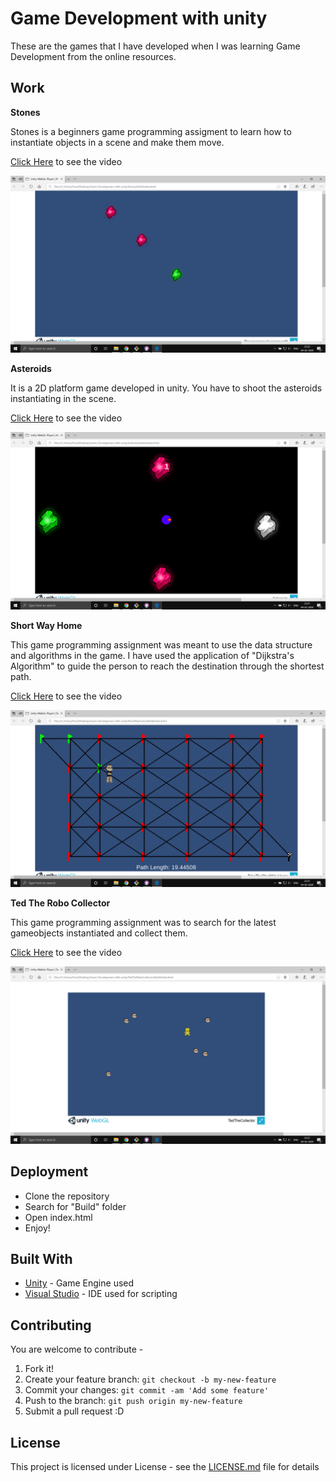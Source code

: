 # Game Development with unity

These are the games that I have developed when I was learning Game Development from the online resources.

## Work 

**Stones**

Stones is a beginners game programming assigment to learn how to instantiate objects in a scene and make them move.


[Click Here](https://www.youtube.com/watch?v=xg2jqycfMwk) to see the video



![img](https://github.com/pkunjam/Game-Development-with-unity/blob/master/ss/stones.png)


**Asteroids**

It is a 2D platform game developed in unity. You have to shoot the asteroids instantiating in the scene.


[Click Here](https://www.youtube.com/watch?v=flz3L7a7FEQ) to see the video 



![img](https://github.com/pkunjam/Game-Development-with-unity/blob/master/ss/ast.png)


**Short Way Home**

This game programming assignment was meant to use the data structure and algorithms in the game. I have used the application of "Dijkstra's Algorithm" to guide the person to reach the destination through the shortest path.


[Click Here](https://www.youtube.com/watch?v=p8ba4fzK7aQ) to see the video



![img](https://github.com/pkunjam/Game-Development-with-unity/blob/master/ss/short.png)


**Ted The Robo Collector**

This game programming assignment was to search for the latest gameobjects instantiated and collect them.


[Click Here](https://www.youtube.com/watch?v=hn1Ios_QVBM) to see the video



![img](https://github.com/pkunjam/Game-Development-with-unity/blob/master/ss/ted.png)


## Deployment

* Clone the repository
* Search for "Build" folder
* Open index.html
* Enjoy!

## Built With

* [Unity](https://unity.com/) - Game Engine used
* [Visual Studio](https://visualstudio.microsoft.com/) - IDE used for scripting

## Contributing

You are welcome to contribute -

1. Fork it!
2. Create your feature branch: `git checkout -b my-new-feature`
3. Commit your changes: `git commit -am 'Add some feature'`
4. Push to the branch: `git push origin my-new-feature`
5. Submit a pull request :D

## License

This project is licensed under  License - see the [LICENSE.md](LICENSE.md) file for details
